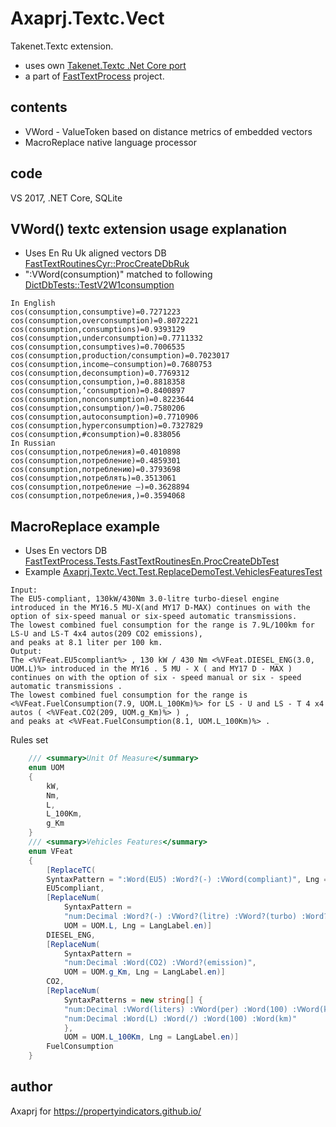 # Axaprj.Textc.Vect
Takenet.Textc extension. 
- uses own [Takenet.Textc .Net Core port](https://github.com/Axaprj/textc-csharp/tree/port2core)
- a part of [FastTextProcess](https://github.com/Axaprj/FastTextProcess) project.
 
## contents
 - VWord - ValueToken based on distance metrics of embedded vectors
 - MacroReplace native language processor 

## code
VS 2017, .NET Core, SQLite

## VWord() textc extension usage explanation
- Uses En Ru Uk aligned vectors DB [FastTextRoutinesCyr::ProcCreateDbRuk](https://github.com/Axaprj/FastTextProcess/blob/master/Tests/FastTextProcess.Tests/FastTextRoutinesCyr.cs)
- ":VWord(consumption)" matched to following [DictDbTests::TestV2W1consumption](https://github.com/Axaprj/FastTextProcess/blob/master/Tests/FastTextProcess.Tests/DictDbTests.cs)

```
In English
cos(consumption,consumptive)=0.7271223 cos(consumption,overconsumption)=0.8072221 cos(consumption,consumptions)=0.9393129 cos(consumption,underconsumption)=0.7711332 cos(consumption,consumptives)=0.7006535 cos(consumption,production/consumption)=0.7023017 cos(consumption,income–consumption)=0.7680753 cos(consumption,deconsumption)=0.7769312 cos(consumption,consumption,)=0.8818358 cos(consumption,‘consumption)=0.8400897 cos(consumption,nonconsumption)=0.8223644 cos(consumption,consumption/)=0.7580206 cos(consumption,autoconsumption)=0.7710906 cos(consumption,hyperconsumption)=0.7327829 cos(consumption,#consumption)=0.838056
In Russian
cos(consumption,потребления)=0.4010898 cos(consumption,потребление)=0.4859301 cos(consumption,потреблению)=0.3793698 cos(consumption,потреблять)=0.3513061 cos(consumption,потребление —)=0.3628894 cos(consumption,потребления,)=0.3594068
```

## MacroReplace example
- Uses En vectors DB [FastTextProcess.Tests.FastTextRoutinesEn.ProcCreateDbTest](https://github.com/Axaprj/FastTextProcess/blob/master/Tests/FastTextProcess.Tests/FastTextRoutinesEn.cs)
- Example	[Axaprj.Textc.Vect.Test.ReplaceDemoTest.VehiclesFeaturesTest](https://github.com/Axaprj/FastTextProcess/blob/master/Axaprj.Textc.Vect.Test/ReplaceDemoTest.cs)
```
Input:
The EU5-compliant, 130kW/430Nm 3.0-litre turbo-diesel engine introduced in the MY16.5 MU-X(and MY17 D-MAX) continues on with the option of six-speed manual or six-speed automatic transmissions.
The lowest combined fuel consumption for the range is 7.9L/100km for LS-U and LS-T 4x4 autos(209 CO2 emissions), 
and peaks at 8.1 liter per 100 km.
Output:
The <%VFeat.EU5compliant%> , 130 kW / 430 Nm <%VFeat.DIESEL_ENG(3.0, UOM.L)%> introduced in the MY16 . 5 MU - X ( and MY17 D - MAX ) continues on with the option of six - speed manual or six - speed automatic transmissions . 
The lowest combined fuel consumption for the range is <%VFeat.FuelConsumption(7.9, UOM.L_100Km)%> for LS - U and LS - T 4 x4 autos ( <%VFeat.CO2(209, UOM.g_Km)%> ) , 
and peaks at <%VFeat.FuelConsumption(8.1, UOM.L_100Km)%> .
```
Rules set
```csharp
    /// <summary>Unit Of Measure</summary>
    enum UOM
    {
        kW,
        Nm,
        L,
        L_100Km,
        g_Km
    }
    /// <summary>Vehicles Features</summary>
    enum VFeat
    {
        [ReplaceTC(
        SyntaxPattern = ":Word(EU5) :Word?(-) :VWord(compliant)", Lng = LangLabel.en)]
        EU5compliant,
        [ReplaceNum(
            SyntaxPattern =
            "num:Decimal :Word?(-) :VWord?(litre) :VWord?(turbo) :Word?(-) :VWord(diesel) :VWord(engine)",
            UOM = UOM.L, Lng = LangLabel.en)]
        DIESEL_ENG,
        [ReplaceNum(
            SyntaxPattern =
            "num:Decimal :Word(CO2) :VWord?(emission)",
            UOM = UOM.g_Km, Lng = LangLabel.en)]
        CO2,
        [ReplaceNum(
            SyntaxPatterns = new string[] {
            "num:Decimal :VWord(liters) :VWord(per) :Word(100) :VWord(kilometers)",
            "num:Decimal :Word(L) :Word(/) :Word(100) :Word(km)"
            },
            UOM = UOM.L_100Km, Lng = LangLabel.en)]
        FuelConsumption
    }
```

## author
Axaprj for https://propertyindicators.github.io/
